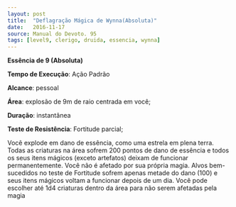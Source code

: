 ```yaml
---
layout: post
title:  "Deflagração Mágica de Wynna(Absoluta)"
date:   2016-11-17
source: Manual do Devoto. 95
tags: [level9, clerigo, druida, essencia, wynna]
---
```


**Essência de 9 (Absoluta)**

**Tempo de Execução**: Ação Padrão

**Alcance**: pessoal

**Área**: explosão de 9m de raio centrada em você;

**Duração**: instantânea

**Teste de Resistência**: Fortitude parcial;

Você explode em dano de essência, como uma estrela em plena terra. Todas as criaturas na área sofrem 200 pontos de dano de essência e todos os seus itens 
mágicos (exceto artefatos) deixam de funcionar permanentemente. Você não é afetado por sua própria magia. Alvos bem-sucedidos no teste de Fortitude sofrem apenas metade do dano (100) e seus itens mágicos voltam a funcionar depois de um dia. Você pode escolher até 1d4 criaturas dentro da área para não serem afetadas pela magia